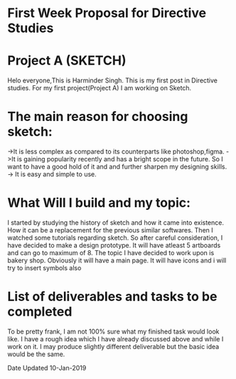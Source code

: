 # First Week Proposal for Directive Studies

# Project A (SKETCH)

Helo everyone,This is Harminder Singh. This is my first post in Directive studies. For my first project(Project A) I am working on Sketch. 
# The main reason for choosing sketch:
->It is less complex as compared to its counterparts like photoshop,figma.
->It is gaining popularity recently and has a bright scope in the future. So I want to have a good hold of it and and further sharpen my designing skills.
-> It is easy and simple to use.

# What Will I build and my topic:
I started by studying the history of sketch and how it came into existence. How it can be a replacement for the previous similar softwares. Then I watched some tutorials regarding sketch. So after careful consideration, I have decided to make a design prototype. It will have atleast 5 artboards and can go to maximum of 8. The topic I have decided to work upon is bakery shop. Obviously it will have a main page. It will have icons and i will try to insert symbols also

# List of deliverables and tasks to be completed
To be pretty frank, I am not 100% sure what my finished task would look like. I have a rough idea which I have already discussed above and while I work on it. I may produce slightly different deliverable but the basic idea would be the same.


Date Updated 10-Jan-2019
